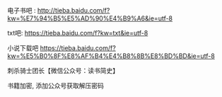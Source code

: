 电子书吧 :
http://tieba.baidu.com/f?kw=%E7%94%B5%E5%AD%90%E4%B9%A6&ie=utf-8

txt吧:
https://tieba.baidu.com/f?kw=txt&ie=utf-8

小说下载吧
https://tieba.baidu.com/f?kw=%E5%B0%8F%E8%AF%B4%E4%B8%8B%E8%BD%BD&ie=utf-8


刺杀骑士团长【微信公众号：读书简史】

书籍加密, 添加公众号获取解压密码
